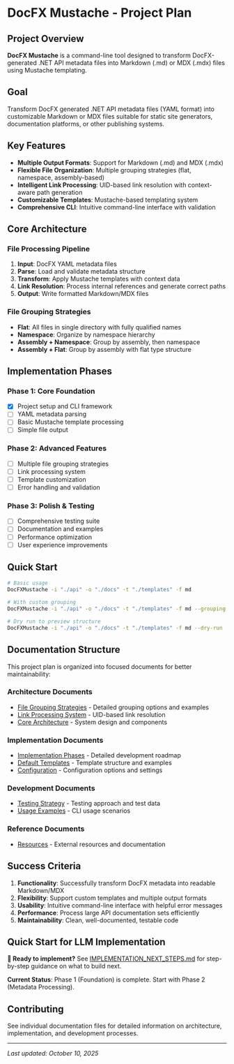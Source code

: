 # DocFX Mustache - Project Plan

## Project Overview

**DocFX Mustache** is a command-line tool designed to transform DocFX-generated .NET API metadata files into Markdown (.md) or MDX (.mdx) files using Mustache templating.

## Goal

Transform DocFX generated .NET API metadata files (YAML format) into customizable Markdown or MDX files suitable for static site generators, documentation platforms, or other publishing systems.

## Key Features

- **Multiple Output Formats**: Support for Markdown (.md) and MDX (.mdx)
- **Flexible File Organization**: Multiple grouping strategies (flat, namespace, assembly-based)
- **Intelligent Link Processing**: UID-based link resolution with context-aware path generation
- **Customizable Templates**: Mustache-based templating system
- **Comprehensive CLI**: Intuitive command-line interface with validation

## Core Architecture

### File Processing Pipeline
1. **Input**: DocFX YAML metadata files
2. **Parse**: Load and validate metadata structure
3. **Transform**: Apply Mustache templates with context data
4. **Link Resolution**: Process internal references and generate correct paths
5. **Output**: Write formatted Markdown/MDX files

### File Grouping Strategies
- **Flat**: All files in single directory with fully qualified names
- **Namespace**: Organize by namespace hierarchy
- **Assembly + Namespace**: Group by assembly, then namespace
- **Assembly + Flat**: Group by assembly with flat type structure

## Implementation Phases

### Phase 1: Core Foundation
- [x] Project setup and CLI framework
- [ ] YAML metadata parsing
- [ ] Basic Mustache template processing
- [ ] Simple file output

### Phase 2: Advanced Features
- [ ] Multiple file grouping strategies
- [ ] Link processing system
- [ ] Template customization
- [ ] Error handling and validation

### Phase 3: Polish & Testing
- [ ] Comprehensive testing suite
- [ ] Documentation and examples
- [ ] Performance optimization
- [ ] User experience improvements

## Quick Start

```bash
# Basic usage
DocFXMustache -i "./api" -o "./docs" -t "./templates" -f md

# With custom grouping
DocFXMustache -i "./api" -o "./docs" -t "./templates" -f md --grouping namespace

# Dry run to preview structure
DocFXMustache -i "./api" -o "./docs" -t "./templates" -f md --dry-run
```

## Documentation Structure

This project plan is organized into focused documents for better maintainability:

### Architecture Documents
- [File Grouping Strategies](docs/architecture/file-grouping.md) - Detailed grouping options and examples
- [Link Processing System](docs/architecture/link-processing.md) - UID-based link resolution
- [Core Architecture](docs/architecture/core-architecture.md) - System design and components

### Implementation Documents
- [Implementation Phases](docs/implementation/phases.md) - Detailed development roadmap
- [Default Templates](docs/implementation/templates.md) - Template structure and examples
- [Configuration](docs/implementation/configuration.md) - Configuration options and settings

### Development Documents
- [Testing Strategy](docs/development/testing-strategy.md) - Testing approach and test data
- [Usage Examples](docs/development/usage-examples.md) - CLI usage scenarios

### Reference Documents
- [Resources](docs/reference/resources.md) - External resources and documentation

## Success Criteria

1. **Functionality**: Successfully transform DocFX metadata into readable Markdown/MDX
2. **Flexibility**: Support custom templates and multiple output formats
3. **Usability**: Intuitive command-line interface with helpful error messages
4. **Performance**: Process large API documentation sets efficiently
5. **Maintainability**: Clean, well-documented, testable code

## Quick Start for LLM Implementation

**🚀 Ready to implement?** See [IMPLEMENTATION_NEXT_STEPS.md](IMPLEMENTATION_NEXT_STEPS.md) for step-by-step guidance on what to build next.

**Current Status**: Phase 1 (Foundation) is complete. Start with Phase 2 (Metadata Processing).

## Contributing

See individual documentation files for detailed information on architecture, implementation, and development processes.

---

*Last updated: October 10, 2025*